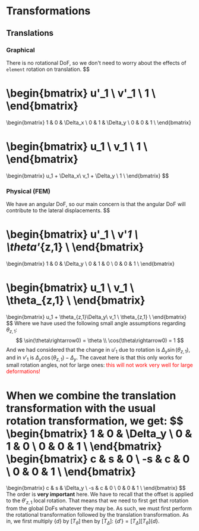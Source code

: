 # Transformations
## Translations
### Graphical
There is no rotational DoF, so we don't need to worry about the effects of `element` rotation on translation.
$$

   \begin{bmatrix}
   u'_1 \\
   v'_1 \\
   1 \\
   \end{bmatrix}
   =
   \begin{bmatrix}
   1 & 0 & \Delta_x \\
   0 & 1 & \Delta_y \\
   0 & 0 & 1 \\
   \end{bmatrix}

   \begin{bmatrix}
   u_1 \\
   v_1 \\
   1 \\
   \end{bmatrix}
   =

   \begin{bmatrix}
   u_1 + \Delta_x\\
   v_1 + \Delta_y \\
   1 \\
   \end{bmatrix}
$$
### Physical (FEM)
We have an angular DoF, so our main concern is that the angular DoF will contribute to the lateral displacements.
$$

   \begin{bmatrix}
   u'_1 \\
   v'_1 \\
   \theta'_{z,1} \\
   \end{bmatrix}
   =
   \begin{bmatrix}
   1 & 0 & \Delta_y \\
   0 & 1 & 0 \\
   0 & 0 & 1 \\
   \end{bmatrix}

   \begin{bmatrix}
   u_1 \\
   v_1 \\
   \theta_{z,1} \\
   \end{bmatrix}
   =

   \begin{bmatrix}
   u_1 + \theta_{z,1}\Delta_y\\
   v_1 \\
   \theta_{z,1} \\
   \end{bmatrix}
$$
Where we have used the following small angle assumptions regarding $\theta_{z,1}$:
$$
\sin(\theta\rightarrow0) = \theta
\\
\cos(\theta\rightarrow0) = 1
$$
And we had considered that the change in $u'_1$ due to rotation is $\Delta_y\sin(\theta_{z,1})$, and in $v'_1$ is $\Delta_y\cos(\theta_{z,1}) - \Delta_y$. The caveat here is that this only works for small rotation angles, not for large ones: <span style="color:red;">this will not work very well for large deformations!</span>

When we combine the translation transformation with the usual rotation transformation, we get:
$$
   \begin{bmatrix}
   1 & 0 & \Delta_y \\
   0 & 1 & 0 \\
   0 & 0 & 1 \\
   \end{bmatrix}
   \begin{bmatrix}
   c & s & 0 \\
   -s & c & 0 \\
   0 & 0 & 1 \\
   \end{bmatrix}
   =
   \begin{bmatrix}
   c & s & \Delta_y \\
   -s & c & 0 \\
   0 & 0 & 1 \\
   \end{bmatrix}
$$
The order is **very important** here. We have to recall that the offset is applied to the $\theta'_{z,1}$ local rotation. That means that we need to first get that rotation from the global DoFs whatever they may be. As such, we must first perform the rotational transformation followed by the translation transformation. As in, we first multiply $\{d\}$ by $[T_{\theta}]$ then by $[T_{\Delta}]$: $\{d'\} = [T_\Delta][T_\theta]\{d\}$.

